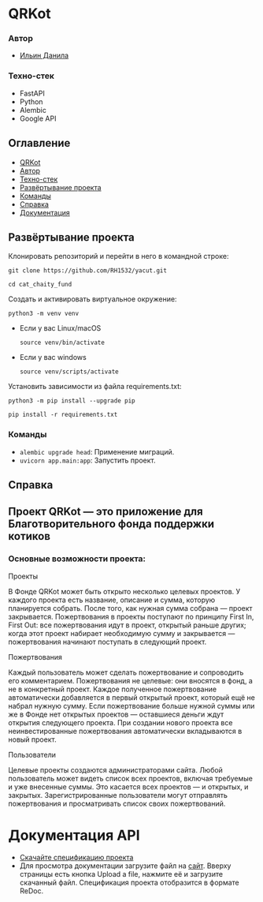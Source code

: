 # QRKot
### Автор 
- [Ильин Данила](https://github.com/RH1532)
### Техно-стек 
- FastAPI
- Python
- Alembic
- Google API

## Оглавление
- [QRKot](#qrkot)
- [Автор](#автор)
- [Техно-стек ](#техно-стек)
- [Развёртывание проекта](#Развёртывание-проекта)
- [Команды](#команды)
- [Справка](#справка)
- [Документация](#документация-api)


## Развёртывание проекта

Клонировать репозиторий и перейти в него в командной строке:

```
git clone https://github.com/RH1532/yacut.git
```

```
cd cat_chaity_fund
```

Cоздать и активировать виртуальное окружение:

```
python3 -m venv venv
```

* Если у вас Linux/macOS

    ```
    source venv/bin/activate
    ```

* Если у вас windows

    ```
    source venv/scripts/activate
    ```

Установить зависимости из файла requirements.txt:

```
python3 -m pip install --upgrade pip
```

```
pip install -r requirements.txt
```
### Команды
- `alembic upgrade head`: Применение миграций.
- `uvicorn app.main:app`: Запустить проект. 
## Справка
## Проект QRKot — это приложение для Благотворительного фонда поддержки котиков
### Основные возможности проекта:

Проекты

В Фонде QRKot может быть открыто несколько целевых проектов. У каждого проекта есть название, описание и сумма, которую планируется собрать. После того, как нужная сумма собрана — проект закрывается.
Пожертвования в проекты поступают по принципу First In, First Out: все пожертвования идут в проект, открытый раньше других; когда этот проект набирает необходимую сумму и закрывается — пожертвования начинают поступать в следующий проект.

Пожертвования

Каждый пользователь может сделать пожертвование и сопроводить его комментарием. Пожертвования не целевые: они вносятся в фонд, а не в конкретный проект. Каждое полученное пожертвование автоматически добавляется в первый открытый проект, который ещё не набрал нужную сумму. Если пожертвование больше нужной суммы или же в Фонде нет открытых проектов — оставшиеся деньги ждут открытия следующего проекта. При создании нового проекта все неинвестированные пожертвования автоматически вкладываются в новый проект.

Пользователи

Целевые проекты создаются администраторами сайта. 
Любой пользователь может видеть список всех проектов, включая требуемые и уже внесенные суммы. Это касается всех проектов — и открытых, и закрытых.
Зарегистрированные пользователи могут отправлять пожертвования и просматривать список своих пожертвований.
# Документация API
- [Скачайте спецификацию проекта](https://github.com/RH1532/yacut/blob/master/openapi.yml)
- Для просмотра документации загрузите файл на [сайт](https://redocly.github.io/redoc/). Вверху страницы есть кнопка Upload a file, нажмите её и загрузите скачанный файл. Спецификация проекта отобразится в формате ReDoc.